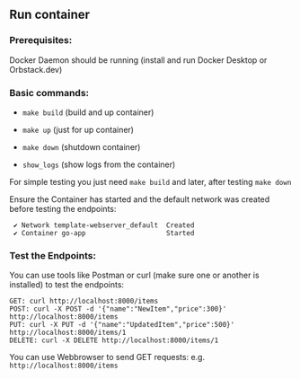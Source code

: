 ## Run container
### Prerequisites:
Docker Daemon should be running (install and run Docker Desktop or Orbstack.dev)

### Basic commands:
- `make build` (build and up container)

- `make up` (just for up container)
- `make down` (shutdown container)
- `show_logs` (show logs from the container)

For simple testing you just need `make build` and later, after testing `make down`

Ensure the Container has started and the default network was created before testing the endpoints:
```[+] Running 2/2
 ✔ Network template-webserver_default  Created                                    
 ✔ Container go-app                    Started    
 ```

### Test the Endpoints: 
You can use tools like Postman or curl (make sure one or another is installed) to test the endpoints:
```
GET: curl http://localhost:8000/items
POST: curl -X POST -d '{"name":"NewItem","price":300}' http://localhost:8000/items
PUT: curl -X PUT -d '{"name":"UpdatedItem","price":500}' http://localhost:8000/items/1
DELETE: curl -X DELETE http://localhost:8000/items/1
```
You can use Webbrowser to send GET requests: e.g. `http://localhost:8000/items`